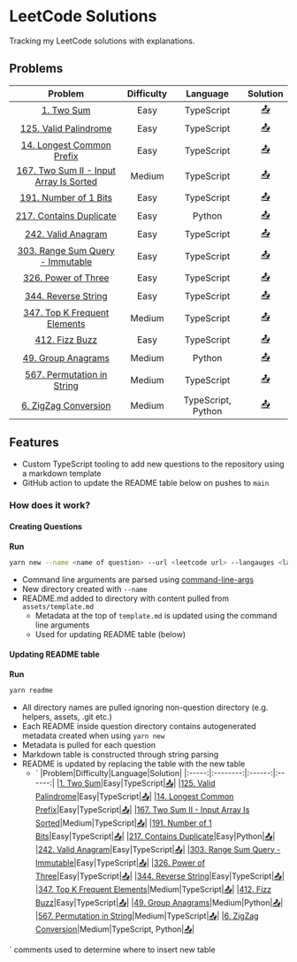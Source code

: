 # LeetCode Solutions
Tracking my LeetCode solutions with explanations.


## Problems
<!-- TABLE START -->
|Problem|Difficulty|Language|Solution|
|:-----:|:--------:|:------:|:------:|
|[1. Two Sum](https://leetcode.com/problems/two-sum/)|Easy|TypeScript|[&#x1F4E4;](1.%20Two%20Sum)|
|[125. Valid Palindrome](https://leetcode.com/problems/valid-palindrome/)|Easy|TypeScript|[&#x1F4E4;](125.%20Valid%20Palindrome)|
|[14. Longest Common Prefix](https://leetcode.com/problems/longest-common-prefix/)|Easy|TypeScript|[&#x1F4E4;](14.%20Longest%20Common%20Prefix)|
|[167. Two Sum II - Input Array Is Sorted](https://leetcode.com/problems/two-sum-ii-input-array-is-sorted/)|Medium|TypeScript|[&#x1F4E4;](167.%20Two%20Sum%20II%20-%20Input%20Array%20Is%20Sorted)|
|[191. Number of 1 Bits](https://leetcode.com/problems/number-of-1-bits/)|Easy|TypeScript|[&#x1F4E4;](191.%20Number%20of%201%20Bits)|
|[217. Contains Duplicate](https://leetcode.com/problems/contains-duplicate/)|Easy|Python|[&#x1F4E4;](217.%20Contains%20Duplicate)|
|[242. Valid Anagram](https://leetcode.com/problems/valid-anagram/)|Easy|TypeScript|[&#x1F4E4;](242.%20Valid%20Anagram)|
|[303. Range Sum Query - Immutable](https://leetcode.com/problems/range-sum-query-immutable/)|Easy|TypeScript|[&#x1F4E4;](303.%20Range%20Sum%20Query%20-%20Immutable)|
|[326. Power of Three](https://leetcode.com/problems/power-of-three/)|Easy|TypeScript|[&#x1F4E4;](326.%20Power%20of%20Three)|
|[344. Reverse String](https://leetcode.com/problems/reverse-string/)|Easy|TypeScript|[&#x1F4E4;](344.%20Reverse%20String)|
|[347. Top K Frequent Elements](https://leetcode.com/problems/top-k-frequent-elements/)|Medium|TypeScript|[&#x1F4E4;](347.%20Top%20K%20Frequent%20Elements)|
|[412. Fizz Buzz](https://leetcode.com/problems/fizz-buzz/)|Easy|TypeScript|[&#x1F4E4;](412.%20Fizz%20Buzz)|
|[49. Group Anagrams](https://leetcode.com/problems/group-anagrams/)|Medium|Python|[&#x1F4E4;](49.%20Group%20Anagrams)|
|[567. Permutation in String](https://leetcode.com/problems/permutation-in-string/)|Medium|TypeScript|[&#x1F4E4;](567.%20Permutation%20in%20String)|
|[6. ZigZag Conversion](https://leetcode.com/problems/zigzag-conversion/)|Medium|TypeScript, Python|[&#x1F4E4;](6.%20ZigZag%20Conversion)|
<!-- TABLE END -->

## Features
- Custom TypeScript tooling to add new questions to the repository using a markdown template
- GitHub action to update the README table below on pushes to `main`

### How does it work?
#### Creating Questions
**Run**
```bash
yarn new --name <name of question> --url <leetcode url> --langauges <languages for solution> --difficulty <Easy | Medium | Hard> 
```
- Command line arguments are parsed using [command-line-args](https://github.com/75lb/command-line-args#readme)
- New directory created with `--name`
- README.md added to directory with content pulled from `assets/template.md`
  * Metadata at the top of `template.md` is updated using the command line arguments
  * Used for updating README table (below)

#### Updating README table
**Run**
```bash
yarn readme
```
- All directory names are pulled ignoring non-question directory (e.g. helpers, assets, .git etc.)
- Each README inside question directory contains autogenerated metadata created when using `yarn new`
- Metadata is pulled for each question
- Markdown table is constructed through string parsing
- README is updated by replacing the table with the new table
  * `<!-- TABLE START -->
|Problem|Difficulty|Language|Solution|
|:-----:|:--------:|:------:|:------:|
|[1. Two Sum](https://leetcode.com/problems/two-sum/)|Easy|TypeScript|[&#x1F4E4;](1.%20Two%20Sum)|
|[125. Valid Palindrome](https://leetcode.com/problems/valid-palindrome/)|Easy|TypeScript|[&#x1F4E4;](125.%20Valid%20Palindrome)|
|[14. Longest Common Prefix](https://leetcode.com/problems/longest-common-prefix/)|Easy|TypeScript|[&#x1F4E4;](14.%20Longest%20Common%20Prefix)|
|[167. Two Sum II - Input Array Is Sorted](https://leetcode.com/problems/two-sum-ii-input-array-is-sorted/)|Medium|TypeScript|[&#x1F4E4;](167.%20Two%20Sum%20II%20-%20Input%20Array%20Is%20Sorted)|
|[191. Number of 1 Bits](https://leetcode.com/problems/number-of-1-bits/)|Easy|TypeScript|[&#x1F4E4;](191.%20Number%20of%201%20Bits)|
|[217. Contains Duplicate](https://leetcode.com/problems/contains-duplicate/)|Easy|Python|[&#x1F4E4;](217.%20Contains%20Duplicate)|
|[242. Valid Anagram](https://leetcode.com/problems/valid-anagram/)|Easy|TypeScript|[&#x1F4E4;](242.%20Valid%20Anagram)|
|[303. Range Sum Query - Immutable](https://leetcode.com/problems/range-sum-query-immutable/)|Easy|TypeScript|[&#x1F4E4;](303.%20Range%20Sum%20Query%20-%20Immutable)|
|[326. Power of Three](https://leetcode.com/problems/power-of-three/)|Easy|TypeScript|[&#x1F4E4;](326.%20Power%20of%20Three)|
|[344. Reverse String](https://leetcode.com/problems/reverse-string/)|Easy|TypeScript|[&#x1F4E4;](344.%20Reverse%20String)|
|[347. Top K Frequent Elements](https://leetcode.com/problems/top-k-frequent-elements/)|Medium|TypeScript|[&#x1F4E4;](347.%20Top%20K%20Frequent%20Elements)|
|[412. Fizz Buzz](https://leetcode.com/problems/fizz-buzz/)|Easy|TypeScript|[&#x1F4E4;](412.%20Fizz%20Buzz)|
|[49. Group Anagrams](https://leetcode.com/problems/group-anagrams/)|Medium|Python|[&#x1F4E4;](49.%20Group%20Anagrams)|
|[567. Permutation in String](https://leetcode.com/problems/permutation-in-string/)|Medium|TypeScript|[&#x1F4E4;](567.%20Permutation%20in%20String)|
|[6. ZigZag Conversion](https://leetcode.com/problems/zigzag-conversion/)|Medium|TypeScript, Python|[&#x1F4E4;](6.%20ZigZag%20Conversion)|
<!-- TABLE END -->` comments used to determine where to insert new table